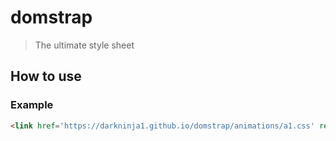 # domstrap
> The ultimate style sheet

## How to use

### Example
```html
<link href='https://darkninja1.github.io/domstrap/animations/a1.css' rel='stylesheet' type='text/css' >
```
